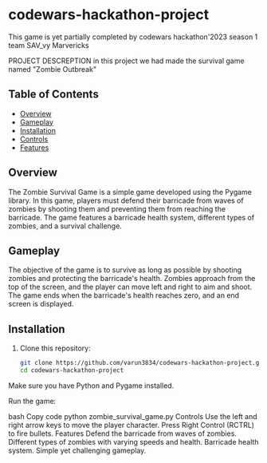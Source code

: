 # codewars-hackathon-project
This game is yet partially completed by codewars hackathon'2023 season 1 team SAV_vy Marvericks 

PROJECT DESCREPTION
in this project we had made the survival game named "Zombie Outbreak" 

## Table of Contents
- [Overview](#overview)
- [Gameplay](#gameplay)
- [Installation](#installation)
- [Controls](#controls)
- [Features](#features)

## Overview
The Zombie Survival Game is a simple game developed using the Pygame library. In this game, players must defend their barricade from waves of zombies by shooting them and preventing them from reaching the barricade. The game features a barricade health system, different types of zombies, and a survival challenge.

## Gameplay
The objective of the game is to survive as long as possible by shooting zombies and protecting the barricade's health. Zombies approach from the top of the screen, and the player can move left and right to aim and shoot. The game ends when the barricade's health reaches zero, and an end screen is displayed.

## Installation
1. Clone this repository:

   ```bash
   git clone https://github.com/varun3834/codewars-hackathon-project.git
   cd codewars-hackathon-project
Make sure you have Python and Pygame installed.

Run the game:

bash
Copy code
python zombie_survival_game.py
Controls
Use the left and right arrow keys to move the player character.
Press Right Control (RCTRL) to fire bullets.
Features
Defend the barricade from waves of zombies.
Different types of zombies with varying speeds and health.
Barricade health system.
Simple yet challenging gameplay.

